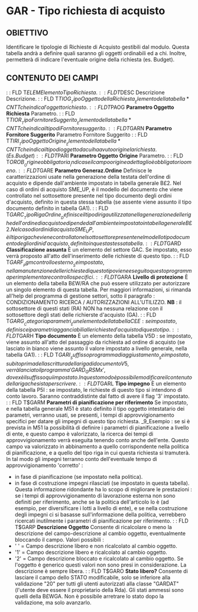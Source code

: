 # GAR - Tipo richiesta di acquisto
## OBIETTIVO
Identificare le tipologie di Richieste di Acquisto gestibili dal modulo. Questa tabella andrà a definire quali saranno gli oggetti ordinabili ed a chi. Inoltre, permetterà di indicare l'eventuale origine della richiesta (es. Budget).
## CONTENUTO DEI CAMPI
 :  : FLD T$ELEM Elemento
Tipo Richiesta.
 :  : FLD T$DESC Descrizione
Descrizione.
 :  : FLD T$TIOG __Tipo Oggetto della Richiesta__
Elemento della tabella *CNTT che indica l'oggetto richiesto.
 :  : FLD T$PAOG __Parametro Oggetto Richiesta__
Parametro.
 :  : FLD T$TIOR __Tipo Fornitore Suggerito__
Elemento della tabella *CNTT che indica il tipo di Fornitore suggerito.
 :  : FLD T$GARN __Parametro Fornitore Suggerito__
Parametro Fornitore Suggerito
 :  : FLD T$TIRI __Tipo Oggetto Origine__
Elemento della tabella *CNTT che indica il tipo di oggetto da cui ha avuto origine la richiesta. (Es. Budget)
 :  : FLD T$PARI __Parametro Oggetto Origine__
Parametro.
 :  : FLD T$OROB __Origine obbligatoria__
Indica se il campo origine a dettaglio è obbligatorio o meno.
 :  : FLD T$GARE __Parametro Generaz.Ordine__
Definisce le caratterizzazioni usate nella generazione della testata dell'ordine di acquisto e dipende dall'ambiente impostato in tabella generale B£2.
Nel caso di ordini di acquisto SME_UP, è il modello del documento che viene controllato nel sottosettore presente nel tipo documento degli ordini d'acquisto, definito in questa stessa tabella (se assente viene assunto il tipo documento definito in tabella GA1).
 :  : FLD T$GARC __Tipo Riga Ordine__
Definisce il tipo di riga utilizzata nella generazione delle righe dell'ordine di acquisto e dipende dall'ambiente impostato in tabella generale B£2.
Nel caso di ordini di acquisto SME_UP, è il tipo riga che viene controllato nel sottosettore presente nel modello tipo documento degli ordini d'acquisto, definito in questa stessa tabella.
 :  : FLD T$GARD __Classificazione assunta__
È un elemento del settore GAC. Se impostato, esso verrà proposto all'atto dell'inserimento delle richieste di questo tipo.
 :  : FLD T$GARF __Pgm controllo esterno__
Se impostato, nella manutenzione delle richieste di questo tipo viene eseguito questo programma per implementare controllo specifici.
 :  : FLD T$GARA __Livello di protezione__
È un elemento della tabella B£W/RA che può essere utilizzato per autorizzare un singolo elemento di questa tabella.
Per maggiori informazioni, si rimanda all'help del programma di gestione settori, sotto il paragrafo : 
CONDIZIONAMENTO RICERCA / AUTORIZZAZIONI ALL'UTILIZZO.
**NB** :  il sottosettore di questi stati (RA) NON ha nessuna relazione con il sottosettore degli stati delle richierste d'acquisto (GA).
 :  : FLD T$GARG __Categoria parametri__
È un elemento della tabella C£E :  se impostato, definisce i parametri agganciabili alle richieste d'acquisto di questo tipo.
 :  : FLD T$GARH __Tipo documento__
È un elemento della tabella V5D :  se impostato, viene assunto all'atto del passaggio da richiesta ad ordine di acquisto (se lasciato in bianco viene assunto il valore impostato a livello generale, nella tabella GA1).
 :  : FLD T$GARI __Suffisso programma di aggiustamento__
Se impostato, subito prima della scrittura della riga di documento V5, verrà lanciato il programma 'GARD_GRSMx', dove x è il suffisso qui impostato. In questo modo è possibile modificare il contenuto della riga che si sta per scrivere.
 :  : FLD T$GARL __Tipo impegno__
È un elemento della tabella P5I :  se impostato, le richieste di questo tipo si intendono di conto lavoro. Saranno contraddistinte dal fatto di avere il flag '3' impostato.
 :  : FLD T$GARM __Parametri di pianificazione per riferimento__
Se impostato, e nella tabella generale M51 è stato definito il tipo oggetto intestatario dei parametri, verranno usati, se presenti, i tempi di approvvigionamento specifici per datare gli impegni di questo tipo richiesta.
_9_Esempio :  se si è prevista in M51 la possibilità di definire i parametri di pianificazione a livello di ente, e questo campo è valorizzato, la ricerca dei tempi di approvvigionamento verrà eseguita tenendo conto anche dell'ente.
Questo campo va valorizzato in abbinamento a quello corrispondente nella politica di pianificazione, e a quello del tipo riga in cui questa richiesta si tramuterà.
In tal modo gli impegni terranno conto dell'eventuale tempo di approvvigionamento 'corretto' : 
- in fase di pianificazione (se impostato nella politica).
- in fase di costruzione impegni rilasciati (se impostato in questa tabella).
Questa informazione ridondante ha lo scopo di migliorare le prestazioni :  se i tempi di approvvigionamento di lavorazione esterna non sono definiti per riferimento, anche se la politica dell'articolo lo è (ad esempio, per diversificare i lotti a livello di ente), e se nella costruzione degli impegni ci si basasse sull'informazione della politica, verrebbero ricercati inutilmente i parametri di pianificazione per riferimento.
 :  : FLD T$GARP __Descrizione Oggetto__
Consente di ricalcolare o meno la descrizione del campo-descrizione al cambio oggetto, eventualmente bloccando il campo.
Valori possibili : 
 - ' ' = Campo descrizione libero e non ricalcolato al cambio oggetto.
 - '1' = Campo descrizione libero e ricalcolato al cambio oggetto.
 - '2' = Campo descrizione bloccato e ricalcolato al cambio oggetto.
Se l'oggetto è generico questi valori non sono presi in considerazione. La descrizione è sempre libera.
 :  : FLD T$GARO __Stato libero?__
Consente di lasciare il campo dello STATO modificabile, solo se inferiore alla validazione "20" per tutti gli utenti autorizzati alla classe "GARDAT" (l'utente deve essere il proprietario della Rda). Gli stati ammessi sono quelli della B£WGA. Non è possibile arretrare lo stato dopo la validazione, ma solo avanzarlo.
